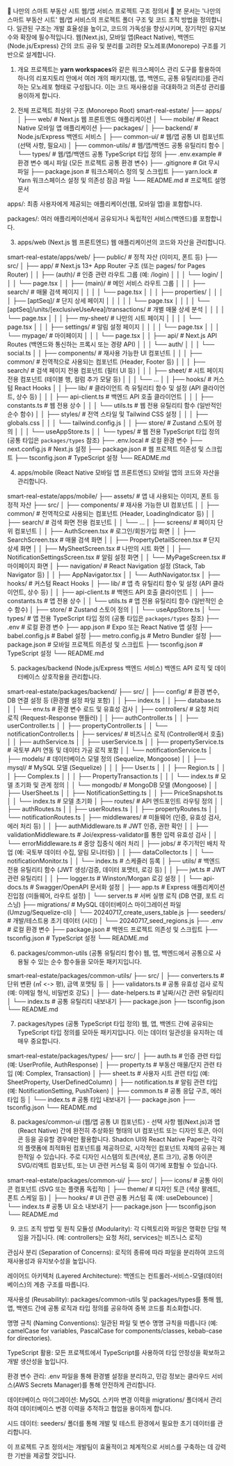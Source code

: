 🏡 나만의 스마트 부동산 시트 웹/앱 서비스 프로젝트 구조 정의서 🏡
본 문서는 '나만의 스마트 부동산 시트' 웹/앱 서비스의 프로젝트 폴더 구조 및 코드 조직 방법을 정의합니다. 일관된 구조는 개발 효율성을 높이고, 코드의 가독성을 향상시키며, 장기적인 유지보수와 확장에 필수적입니다. 웹(Next.js), 모바일 앱(React Native), 백엔드(Node.js/Express) 간의 코드 공유 및 분리를 고려한 모노레포(Monorepo) 구조를 기반으로 설계합니다.

1. 개요
프로젝트는 **yarn workspaces**와 같은 워크스페이스 관리 도구를 활용하여 하나의 리포지토리 안에서 여러 개의 패키지(웹, 앱, 백엔드, 공통 유틸리티)를 관리하는 모노레포 형태로 구성됩니다. 이는 코드 재사용성을 극대화하고 의존성 관리를 용이하게 합니다.

2. 전체 프로젝트 최상위 구조 (Monorepo Root)
smart-real-estate/
├── apps/
│   ├── web/                     # Next.js 웹 프론트엔드 애플리케이션
│   └── mobile/                  # React Native 모바일 앱 애플리케이션
├── packages/
│   ├── backend/                 # Node.js/Express 백엔드 서비스
│   ├── common-ui/               # 웹/앱 공통 UI 컴포넌트 (선택 사항, 필요시)
│   ├── common-utils/            # 웹/앱/백엔드 공통 유틸리티 함수
│   └── types/                   # 웹/앱/백엔드 공통 TypeScript 타입 정의
├── .env.example                 # 환경 변수 예시 파일 (모든 프로젝트 공통 환경 변수)
├── .gitignore                   # Git 무시 파일
├── package.json                 # 워크스페이스 정의 및 스크립트
├── yarn.lock                    # Yarn 워크스페이스 설정 및 의존성 잠금 파일
└── README.md                    # 프로젝트 설명 문서

apps/: 최종 사용자에게 제공되는 애플리케이션(웹, 모바일 앱)을 포함합니다.

packages/: 여러 애플리케이션에서 공유되거나 독립적인 서비스(백엔드)를 포함합니다.

3. apps/web (Next.js 웹 프론트엔드)
웹 애플리케이션의 코드와 자산을 관리합니다.

smart-real-estate/apps/web/
├── public/                      # 정적 자산 (이미지, 폰트 등)
├── src/
│   ├── app/                     # Next.js 13+ App Router 구조 (또는 pages/ for Pages Router)
│   │   ├── (auth)/              # 인증 관련 라우트 그룹 (예: /login)
│   │   │   └── login/
│   │   │       └── page.tsx
│   │   ├── (main)/              # 메인 서비스 라우트 그룹
│   │   │   ├── search/          # 매물 검색 페이지
│   │   │   │   └── page.tsx
│   │   │   ├── properties/
│   │   │   │   ├── [aptSeq]/    # 단지 상세 페이지
│   │   │   │   │   └── page.tsx
│   │   │   │   └── [aptSeq]/units/[exclusiveUseArea]/transactions/ # 개별 매물 상세 분석
│   │   │   │       └── page.tsx
│   │   │   ├── my-sheet/        # 나만의 시트 페이지
│   │   │   │   └── page.tsx
│   │   │   ├── settings/        # 알림 설정 페이지
│   │   │   │   └── page.tsx
│   │   │   └── mypage/          # 마이페이지
│   │   │       └── page.tsx
│   │   ├── api/                 # Next.js API Routes (백엔드와 통신하는 프록시 또는 경량 API)
│   │   │   └── auth/
│   │   │       └── social.ts
│   │   ├── components/          # 재사용 가능한 UI 컴포넌트
│   │   │   ├── common/          # 전역적으로 사용되는 컴포넌트 (Header, Footer 등)
│   │   │   ├── search/          # 검색 페이지 전용 컴포넌트 (필터 UI 등)
│   │   │   ├── sheet/           # 시트 페이지 전용 컴포넌트 (테이블 행, 컬럼 추가 모달 등)
│   │   │   └── ...
│   │   ├── hooks/               # 커스텀 React Hooks
│   │   ├── lib/                 # 클라이언트 측 유틸리티 함수 및 설정 (API 클라이언트, 상수 등)
│   │   │   ├── api-client.ts    # 백엔드 API 호출 클라이언트
│   │   │   ├── constants.ts     # 웹 전용 상수
│   │   │   └── utils.ts         # 웹 전용 유틸리티 함수 (일반적인 순수 함수)
│   │   ├── styles/              # 전역 스타일 및 Tailwind CSS 설정
│   │   │   ├── globals.css
│   │   │   └── tailwind.config.js
│   │   ├── store/               # Zustand 스토어 정의
│   │   │   └── useAppStore.ts
│   │   └── types/               # 웹 전용 TypeScript 타입 정의 (공통 타입은 `packages/types` 참조)
├── .env.local                   # 로컬 환경 변수
├── next.config.js               # Next.js 설정
├── package.json                 # 웹 프로젝트 의존성 및 스크립트
├── tsconfig.json                # TypeScript 설정
└── README.md

4. apps/mobile (React Native 모바일 앱 프론트엔드)
모바일 앱의 코드와 자산을 관리합니다.

smart-real-estate/apps/mobile/
├── assets/                      # 앱 내 사용되는 이미지, 폰트 등 정적 자산
├── src/
│   ├── components/              # 재사용 가능한 UI 컴포넌트
│   │   ├── common/              # 전역적으로 사용되는 컴포넌트 (Header, LoadingIndicator 등)
│   │   ├── search/              # 검색 화면 전용 컴포넌트
│   │   └── ...
│   ├── screens/                 # 페이지 단위 컴포넌트
│   │   ├── AuthScreen.tsx       # 로그인/회원가입 화면
│   │   ├── SearchScreen.tsx     # 매물 검색 화면
│   │   ├── PropertyDetailScreen.tsx # 단지 상세 화면
│   │   ├── MySheetScreen.tsx    # 나만의 시트 화면
│   │   ├── NotificationSettingsScreen.tsx # 알림 설정 화면
│   │   └── MyPageScreen.tsx     # 마이페이지 화면
│   ├── navigation/              # React Navigation 설정 (Stack, Tab Navigator 등)
│   │   ├── AppNavigator.tsx
│   │   └── AuthNavigator.tsx
│   ├── hooks/                   # 커스텀 React Hooks
│   ├── lib/                     # 앱 측 유틸리티 함수 및 설정 (API 클라이언트, 상수 등)
│   │   ├── api-client.ts        # 백엔드 API 호출 클라이언트
│   │   ├── constants.ts         # 앱 전용 상수
│   │   └── utils.ts             # 앱 전용 유틸리티 함수 (일반적인 순수 함수)
│   ├── store/                   # Zustand 스토어 정의
│   │   └── useAppStore.ts
│   └── types/                   # 앱 전용 TypeScript 타입 정의 (공통 타입은 `packages/types` 참조)
├── .env                         # 로컬 환경 변수
├── app.json                     # Expo 또는 React Native 앱 설정
├── babel.config.js              # Babel 설정
├── metro.config.js              # Metro Bundler 설정
├── package.json                 # 모바일 프로젝트 의존성 및 스크립트
├── tsconfig.json                # TypeScript 설정
└── README.md

5. packages/backend (Node.js/Express 백엔드 서비스)
백엔드 API 로직 및 데이터베이스 상호작용을 관리합니다.

smart-real-estate/packages/backend/
├── src/
│   ├── config/                  # 환경 변수, DB 연결 설정 등 (환경별 설정 파일 포함)
│   │   ├── index.ts
│   │   ├── database.ts
│   │   └── env.ts               # 환경 변수 로드 및 유효성 검사
│   ├── controllers/             # 요청 처리 로직 (Request-Response 핸들러)
│   │   ├── authController.ts
│   │   ├── userController.ts
│   │   ├── propertyController.ts
│   │   └── notificationController.ts
│   ├── services/                # 비즈니스 로직 (Controller에서 호출)
│   │   ├── authService.ts
│   │   ├── userService.ts
│   │   ├── propertyService.ts   # 국토부 API 연동 및 데이터 가공 로직 포함
│   │   └── notificationService.ts
│   ├── models/                  # 데이터베이스 모델 정의 (Sequelize, Mongoose)
│   │   ├── mysql/               # MySQL 모델 (Sequelize)
│   │   │   ├── User.ts
│   │   │   ├── Region.ts
│   │   │   ├── Complex.ts
│   │   │   ├── PropertyTransaction.ts
│   │   │   └── index.ts         # 모델 초기화 및 관계 정의
│   │   └── mongodb/             # MongoDB 모델 (Mongoose)
│   │       ├── UserSheet.ts
│   │       ├── NotificationSetting.ts
│   │       ├── PriceSnapshot.ts
│   │       └── index.ts         # 모델 초기화
│   ├── routes/                  # API 엔드포인트 라우팅 정의
│   │   ├── authRoutes.ts
│   │   ├── userRoutes.ts
│   │   ├── propertyRoutes.ts
│   │   └── notificationRoutes.ts
│   ├── middlewares/             # 미들웨어 (인증, 유효성 검사, 에러 처리 등)
│   │   ├── authMiddleware.ts    # JWT 인증, 권한 확인
│   │   ├── validationMiddleware.ts # Joi/express-validator를 통한 입력 유효성 검사
│   │   └── errorMiddleware.ts   # 중앙 집중식 에러 처리
│   ├── jobs/                    # 주기적인 배치 작업 (예: 국토부 데이터 수집, 알림 모니터링)
│   │   ├── dataCollector.ts
│   │   └── notificationMonitor.ts
│   │   └── index.ts             # 스케줄러 등록
│   ├── utils/                   # 백엔드 전용 유틸리티 함수 (JWT 생성/검증, 데이터 포맷터, 로깅 등)
│   │   ├── jwt.ts               # JWT 관련 유틸리티
│   │   ├── logger.ts            # Winston/Morgan 로깅 설정
│   │   └── api-docs.ts          # Swagger/OpenAPI 문서화 설정
│   ├── app.ts                   # Express 애플리케이션 진입점 (미들웨어, 라우트 설정)
│   └── server.ts                # 서버 실행 로직 (DB 연결, 포트 리스닝)
├── migrations/                  # MySQL 데이터베이스 마이그레이션 파일 (Umzug/Sequelize-cli)
│   └── 20240717_create_users_table.js
├── seeders/                     # 개발/테스트용 초기 데이터 (시더)
│   └── 20240717_seed_regions.js
├── .env                         # 로컬 환경 변수
├── package.json                 # 백엔드 프로젝트 의존성 및 스크립트
├── tsconfig.json                # TypeScript 설정
└── README.md

6. packages/common-utils (공통 유틸리티 함수)
웹, 앱, 백엔드에서 공통으로 사용될 수 있는 순수 함수들을 모아둔 패키지입니다.

smart-real-estate/packages/common-utils/
├── src/
│   ├── converters.ts            # 단위 변환 (㎡ <-> 평), 금액 포맷팅 등
│   ├── validators.ts            # 공통 유효성 검사 로직 (예: 이메일 형식, 비밀번호 강도)
│   ├── date-helpers.ts          # 날짜/시간 관련 유틸리티
│   └── index.ts                 # 공통 유틸리티 내보내기
├── package.json
├── tsconfig.json
└── README.md

7. packages/types (공통 TypeScript 타입 정의)
웹, 앱, 백엔드 간에 공유되는 TypeScript 타입 정의를 모아둔 패키지입니다. 이는 데이터 일관성을 유지하는 데 매우 중요합니다.

smart-real-estate/packages/types/
├── src/
│   ├── auth.ts                  # 인증 관련 타입 (예: UserProfile, AuthResponse)
│   ├── property.ts              # 부동산 매물/단지 관련 타입 (예: Complex, Transaction)
│   ├── sheet.ts                 # 사용자 시트 관련 타입 (예: SheetProperty, UserDefinedColumn)
│   ├── notification.ts          # 알림 관련 타입 (예: NotificationSetting, PushToken)
│   ├── common.ts                # 공통 응답 구조, 에러 타입 등
│   └── index.ts                 # 공통 타입 내보내기
├── package.json
├── tsconfig.json
└── README.md

8. packages/common-ui (웹/앱 공통 UI 컴포넌트) - 선택 사항
웹(Next.js)과 앱(React Native) 간에 완전히 추상화된 형태의 UI 컴포넌트 또는 디자인 토큰, 아이콘 등을 공유할 경우에만 활용합니다. Shadcn UI와 React Native Paper는 각각의 플랫폼에 최적화된 컴포넌트를 제공하므로, 시각적인 컴포넌트 자체의 공유는 제한적일 수 있습니다. 주로 디자인 시스템의 토큰(색상, 폰트 크기), 공통 아이콘 SVG/리액트 컴포넌트, 또는 UI 관련 커스텀 훅 등이 여기에 포함될 수 있습니다.

smart-real-estate/packages/common-ui/
├── src/
│   ├── icons/                   # 공통 아이콘 컴포넌트 (SVG 또는 플랫폼 독립적)
│   ├── theme/                   # 디자인 토큰 (색상 팔레트, 폰트 스케일 등)
│   ├── hooks/                   # UI 관련 공통 커스텀 훅 (예: useDebounce)
│   └── index.ts                 # 공통 UI 요소 내보내기
├── package.json
├── tsconfig.json
└── README.md

9. 코드 조직 방법 및 원칙
모듈성 (Modularity): 각 디렉토리와 파일은 명확한 단일 책임을 가집니다. (예: controllers는 요청 처리, services는 비즈니스 로직)

관심사 분리 (Separation of Concerns): 로직의 종류에 따라 파일을 분리하여 코드의 재사용성과 유지보수성을 높입니다.

레이어드 아키텍처 (Layered Architecture): 백엔드는 컨트롤러-서비스-모델(데이터베이스)의 계층 구조를 따릅니다.

재사용성 (Reusability): packages/common-utils 및 packages/types를 통해 웹, 앱, 백엔드 간에 공통 로직과 타입 정의를 공유하여 중복 코드를 최소화합니다.

명명 규칙 (Naming Conventions): 일관된 파일 및 변수 명명 규칙을 따릅니다 (예: camelCase for variables, PascalCase for components/classes, kebab-case for directories).

TypeScript 활용: 모든 프로젝트에서 TypeScript를 사용하여 타입 안정성을 확보하고 개발 생산성을 높입니다.

환경 변수 관리: .env 파일을 통해 환경별 설정을 분리하고, 민감 정보는 클라우드 서비스(AWS Secrets Manager)를 통해 안전하게 관리합니다.

데이터베이스 마이그레이션: MySQL 스키마 변경 이력을 migrations/ 폴더에서 관리하여 데이터베이스 변경 이력을 추적하고 협업을 용이하게 합니다.

시드 데이터: seeders/ 폴더를 통해 개발 및 테스트 환경에서 필요한 초기 데이터를 관리합니다.

이 프로젝트 구조 정의서는 개발팀이 효율적이고 체계적으로 서비스를 구축하는 데 강력한 기반을 제공할 것입니다.